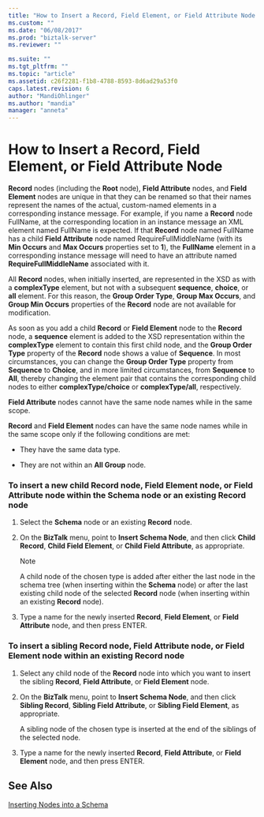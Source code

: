 ```yaml
---
title: "How to Insert a Record, Field Element, or Field Attribute Node | Microsoft Docs"
ms.custom: ""
ms.date: "06/08/2017"
ms.prod: "biztalk-server"
ms.reviewer: ""

ms.suite: ""
ms.tgt_pltfrm: ""
ms.topic: "article"
ms.assetid: c26f2281-f1b8-4788-8593-8d6ad29a53f0
caps.latest.revision: 6
author: "MandiOhlinger"
ms.author: "mandia"
manager: "anneta"
---
```

# How to Insert a Record, Field Element, or Field Attribute Node
**Record** nodes (including the **Root** node), **Field Attribute** nodes, and **Field Element** nodes are unique in that they can be renamed so that their names represent the names of the actual, custom-named elements in a corresponding instance message. For example, if you name a **Record** node FullName, at the corresponding location in an instance message an XML element named FullName is expected. If that **Record** node named FullName has a child **Field Attribute** node named RequireFullMiddleName (with its **Min Occurs** and **Max Occurs** properties set to **1**), the **FullName** element in a corresponding instance message will need to have an attribute named **RequireFullMiddleName** associated with it.  
  
 All **Record** nodes, when initially inserted, are represented in the XSD as with a **complexType** element, but not with a subsequent **sequence**, **choice**, or **all** element. For this reason, the **Group Order Type**, **Group Max Occurs**, and **Group Min Occurs** properties of the **Record** node are not available for modification.  
  
 As soon as you add a child **Record** or **Field Element** node to the **Record** node, a **sequence** element is added to the XSD representation within the **complexType** element to contain this first child node, and the **Group Order Type** property of the **Record** node shows a value of **Sequence**. In most circumstances, you can change the **Group Order Type** property from **Sequence** to **Choice**, and in more limited circumstances, from **Sequence** to **All**, thereby changing the element pair that contains the corresponding child nodes to either **complexType/choice** or **complexType/all**, respectively.  
  
 **Field Attribute** nodes cannot have the same node names while in the same scope.  
  
 **Record** and **Field Element** nodes can have the same node names while in the same scope only if the following conditions are met:  
  
-   They have the same data type.  
  
-   They are not within an **All Group** node.  
  
### To insert a new child Record node, Field Element node, or Field Attribute node within the Schema node or an existing Record node  
  
1.  Select the **Schema** node or an existing **Record** node.  
  
2.  On the **BizTalk** menu, point to **Insert Schema Node**, and then click **Child Record**, **Child Field Element**, or **Child Field Attribute**, as appropriate.  
  
    > [!NOTE]
    >  A child node of the chosen type is added after either the last node in the schema tree (when inserting within the **Schema** node) or after the last existing child node of the selected **Record** node (when inserting within an existing **Record** node).  
  
3.  Type a name for the newly inserted **Record**, **Field Element**, or **Field Attribute** node, and then press ENTER.  
  
### To insert a sibling Record node, Field Attribute node, or Field Element node within an existing Record node  
  
1.  Select any child node of the **Record** node into which you want to insert the sibling **Record**, **Field Attribute**, or **Field Element** node.  
  
2.  On the **BizTalk** menu, point to **Insert Schema Node**, and then click **Sibling Record**, **Sibling Field Attribute**, or **Sibling Field Element**, as appropriate.  
  
     A sibling node of the chosen type is inserted at the end of the siblings of the selected node.  
  
3.  Type a name for the newly inserted **Record**, **Field Attribute**, or **Field Element** node, and then press ENTER.  
  
## See Also  
 [Inserting Nodes into a Schema](../core/inserting-nodes-into-a-schema.md)